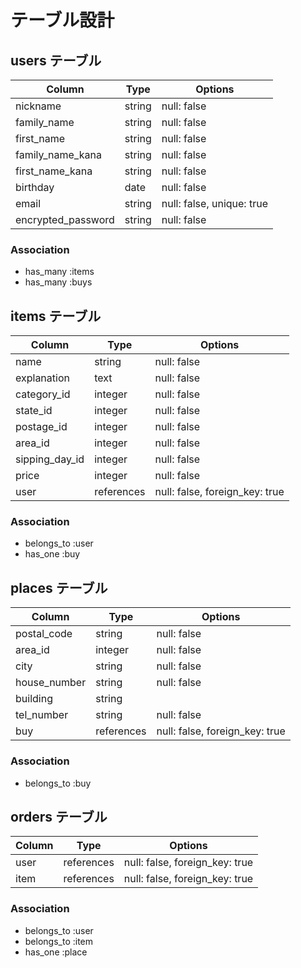 # テーブル設計

## users テーブル

| Column             | Type   | Options                   |
| ------------------ | ------ | ------------------------- |
| nickname           | string | null: false               |
| family_name        | string | null: false               |
| first_name         | string | null: false               |
| family_name_kana   | string | null: false               |
| first_name_kana    | string | null: false               |
| birthday           | date   | null: false               |
| email              | string | null: false, unique: true |
| encrypted_password | string | null: false               |

### Association

- has_many :items
- has_many :buys

## items テーブル

| Column         | Type       | Options                        |
| -------------- | ---------- | ------------------------------ |
| name           | string     | null: false                    |
| explanation    | text       | null: false                    |
| category_id    | integer    | null: false                    |
| state_id       | integer    | null: false                    |
| postage_id     | integer    | null: false                    |
| area_id        | integer    | null: false                    |
| sipping_day_id | integer    | null: false                    |
| price          | integer    | null: false                    |
| user           | references | null: false, foreign_key: true |

### Association

- belongs_to :user
- has_one :buy

## places テーブル

| Column        | Type       | Options                         |
| ------------- | ---------- | ------------------------------- |
| postal_code   | string     | null: false                     |
| area_id       | integer    | null: false                     |
| city          | string     | null: false                     |
| house_number  | string     | null: false                     |
| building      | string     |                                 |
| tel_number    | string     | null: false                     |
| buy           | references | null: false, foreign_key: true  |

### Association

- belongs_to :buy

## orders テーブル

| Column  | Type       | Options                        |
| ------- | ---------- | ------------------------------ |
| user    | references | null: false, foreign_key: true |
| item    | references | null: false, foreign_key: true |

### Association

- belongs_to :user
- belongs_to :item
- has_one :place